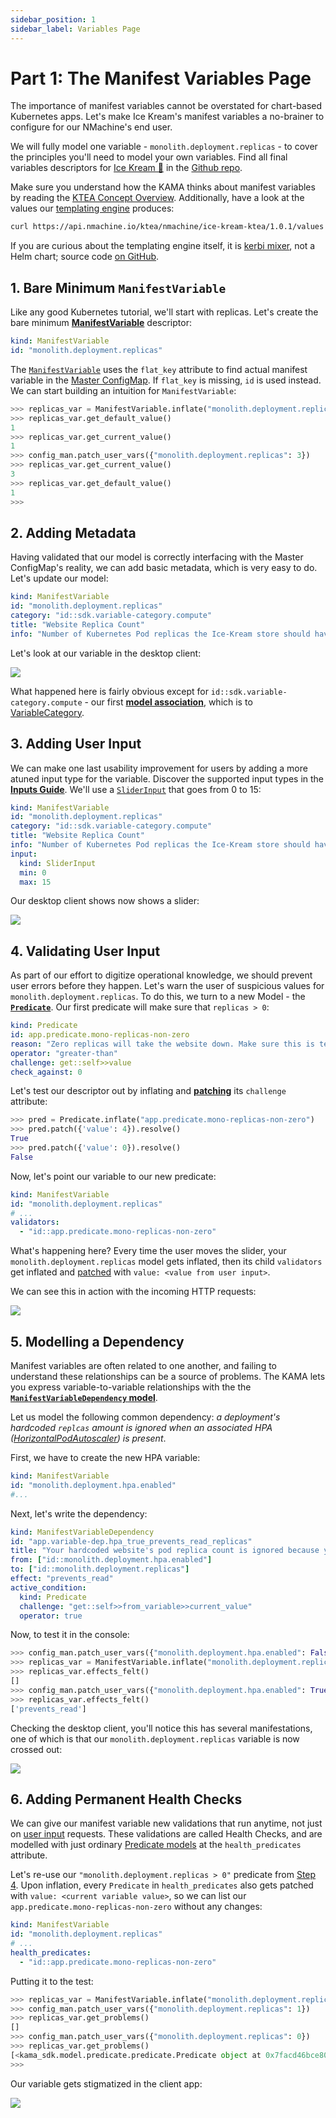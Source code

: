 ```yaml
---
sidebar_position: 1
sidebar_label: Variables Page
---
```







# Part 1: The Manifest Variables Page 

The importance of manifest variables cannot be overstated for chart-based Kubernetes apps.
Let's make Ice Kream's manifest variables a no-brainer to configure for our NMachine's end user. 


We will fully model one variable - `monolith.deployment.replicas` - to cover the principles
you'll need to model your own variables. Find all final variables descriptors for 
[Ice Kream 🍦](https://github.com/nmachine-io/mono/tree/master/ice-kream) in the 
[Github repo](https://github.com/nmachine-io/mono/tree/master/ice-kream/ice-kream-kama/descriptors/variables).

Make sure you understand how the KAMA thinks about manifest variables
by reading the [KTEA Concept Overview](/concepts/ktea-concept). Additionally,
have a look at the values our 
[templating engine](https://github.com/nmachine-io/mono/tree/master/ice-kream/ice-kream-ktea)
produces:

```bash
curl https://api.nmachine.io/ktea/nmachine/ice-kream-ktea/1.0.1/values | jq
```

If you are curious about the templating engine itself, it is 
[kerbi mixer](https://nmachine-io.github.io/kerbi), not a Helm chart; 
source code [on GitHub](https://github.com/nmachine-io/mono/tree/master/ice-kream/ice-kream-ktea).







## 1. Bare Minimum `ManifestVariable`

Like any good Kubernetes tutorial, we'll start with replicas. Let's create the
 bare minimum **[ManifestVariable](/models/variables/manifest-variables)** descriptor:

```yaml title="descriptors/variables/deployment"
kind: ManifestVariable
id: "monolith.deployment.replicas"
```

The [`ManifestVariable`](/nope) uses the `flat_key` attribute to find actual manifest variable 
in the [Master ConfigMap](/nope). If `flat_key` is missing, `id` is used instead. 
We can start building an intuition for `ManifestVariable`:

```python title="$ python main.py console"
>>> replicas_var = ManifestVariable.inflate("monolith.deployment.replicas")
>>> replicas_var.get_default_value()
1
>>> replicas_var.get_current_value()
1
>>> config_man.patch_user_vars({"monolith.deployment.replicas": 3})
>>> replicas_var.get_current_value()
3
>>> replicas_var.get_default_value()
1
>>> 
```







## 2. Adding Metadata

Having validated that our model is correctly interfacing with the Master ConfigMap's reality,
we can add basic metadata, which is very easy to do. Let's update our model:

```yaml title="descriptors/variables/deployment"
kind: ManifestVariable
id: "monolith.deployment.replicas"
category: "id::sdk.variable-category.compute"
title: "Website Replica Count"
info: "Number of Kubernetes Pod replicas the Ice-Kream store should have. Each replica can cost up to 80Mb of memory and 200 CPU millicores. One replica is enough for ~200 concurrent users. If you expect traffic to fluctuate, you may want to consider enabling the Pod AutoScaler."
```

Let's look at our variable in the desktop client:

![](/img/walkthrough/var-one.png)

What happened here is fairly obvious except for `id::sdk.variable-category.compute` - our first 
**[model association](/models/models-overview#expressing-model-associations-in-descriptors)**, 
which is to [VariableCategory](/models/variables/variable-category.md).



## 3. Adding User Input

We can make one last usability improvement for users by adding a more atuned
input type for the variable. Discover the supported input types in the 
**[Inputs Guide](/models/variables/input)**. We'll use a 
[`SliderInput`](/nope) that goes from 0 to 15:

```yaml title="descriptors/variables/deployment"
kind: ManifestVariable
id: "monolith.deployment.replicas"
category: "id::sdk.variable-category.compute"
title: "Website Replica Count"
info: "Number of Kubernetes Pod replicas the Ice-Kream store should have. Each replica can cost up to 80Mb of memory and 200 CPU millicores. One replica is enough for ~200 concurrent users. If you expect traffic to fluctuate, you may want to consider enabling the Pod AutoScaler."
input:
  kind: SliderInput
  min: 0
  max: 15
```

Our desktop client shows now shows a slider:

![](/img/walkthrough/var-two.png)






## 4. Validating User Input

As part of our effort to digitize operational knowledge, we should prevent user errors before they happen. 
Let's warn the user of suspicious values for `monolith.deployment.replicas`.
To do this, we turn to a new Model - the **[`Predicate`](/models/predicates/predicates-base)**. Our first
predicate will make sure that `replicas > 0`:

```yaml title="descriptors/variables/helpers"
kind: Predicate
id: app.predicate.mono-replicas-non-zero
reason: "Zero replicas will take the website down. Make sure this is temporary."
operator: "greater-than"
challenge: get::self>>value
check_against: 0

```

Let's test our descriptor out by inflating and 
**[patching](/model-mechanics/inflating-models-tutorial#patching)** its `challenge` attribute:

```python
>>> pred = Predicate.inflate("app.predicate.mono-replicas-non-zero")
>>> pred.patch({'value': 4}).resolve()
True
>>> pred.patch({'value': 0}).resolve()
False
```

Now, let's point our variable to our new predicate: 

```yaml title="descriptors/variables/deployment"
kind: ManifestVariable
id: "monolith.deployment.replicas"
# ...
validators:
  - "id::app.predicate.mono-replicas-non-zero"
```

What's happening here? Every time the user moves the slider, 
your `monolith.deployment.replicas` model gets inflated, then its
child `validators` get inflated and 
[patched](/model-mechanics/inflating-models-tutorial#patching) with `value: <value from user input>`.

We can see this in action with the incoming HTTP requests:

![](/img/walkthrough/validation.gif)






## 5. Modelling a Dependency 

Manifest variables are often related to one another, and failing to understand these relationships
can be a source of problems. The KAMA lets you express variable-to-variable relationships with the the 
**[`ManifestVariableDependency` model](/models/variables/manifest-variable-dependency)**.

Let us model the following common dependency: _a deployment's hardcoded `replcas` amount is ignored
when an associated HPA 
([HorizontalPodAutoscaler](https://kubernetes.io/docs/tasks/run-application/horizontal-pod-autoscale/))
is present_.

First, we have to create the new HPA variable:

```yaml
kind: ManifestVariable
id: "monolith.deployment.hpa.enabled"
#...
```

Next, let's write the dependency:

```yaml
kind: ManifestVariableDependency
id: "app.variable-dep.hpa_true_prevents_read_replicas"
title: "Your hardcoded website's pod replica count is ignored because your HPA (Horizontal Pod Auto-scaler) is enabled."
from: ["id::monolith.deployment.hpa.enabled"]
to: ["id::monolith.deployment.replicas"]
effect: "prevents_read"
active_condition:
  kind: Predicate
  challenge: "get::self>>from_variable>>current_value"
  operator: true
```

Now, to test it in the console:

```python
>>> config_man.patch_user_vars({"monolith.deployment.hpa.enabled": False})
>>> replicas_var = ManifestVariable.inflate("monolith.deployment.replicas")
>>> replicas_var.effects_felt()
[]
>>> config_man.patch_user_vars({"monolith.deployment.hpa.enabled": True})
>>> replicas_var.effects_felt()
['prevents_read']
```

Checking the desktop client, you'll notice this has several manifestations, one of
which is that our `monolith.deployment.replicas` variable is now crossed out:

![](/img/walkthrough/var-barred.png)










## 6. Adding Permanent Health Checks

We can give our manifest variable new validations that run anytime,
not just on [user input](#4-validating-user-input) requests. These validations are
called Health Checks, and are modelled with just ordinary 
[Predicate models](/models/predicates/predicates-base) at the `health_predicates` attribute.


Let's re-use our `"monolith.deployment.replicas > 0"` predicate 
from [Step 4](#4-validating-user-input). Upon inflation, every `Predicate` in `health_predicates` 
also gets patched with `value: <current variable value>`, so we can list our 
  `app.predicate.mono-replicas-non-zero` without any changes:


```yaml title="descriptors/variables/deployment"
kind: ManifestVariable
id: "monolith.deployment.replicas"
# ...
health_predicates:
  - "id::app.predicate.mono-replicas-non-zero"
```

Putting it to the test:

```python
>>> replicas_var = ManifestVariable.inflate("monolith.deployment.replicas")
>>> config_man.patch_user_vars({"monolith.deployment.replicas": 1})
>>> replicas_var.get_problems()
[]
>>> config_man.patch_user_vars({"monolith.deployment.replicas": 0})
>>> replicas_var.get_problems()
[<kama_sdk.model.predicate.predicate.Predicate object at 0x7facd46bce80>]
>>> 
```

Our variable gets stigmatized in the client app:

![](/img/walkthrough/unhealthy-var.png)
